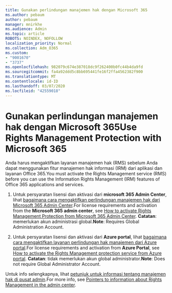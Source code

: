 ```yaml
---
title: Gunakan perlindungan manajemen hak dengan Microsoft 365
ms.author: pebaum
author: pebaum
manager: mnirkhe
ms.audience: Admin
ms.topic: article
ROBOTS: NOINDEX, NOFOLLOW
localization_priority: Normal
ms.collection: Adm_O365
ms.custom:
- "9001670"
- "3737"
ms.openlocfilehash: 982079c674e387018dc9f262400b0fc44b4da9fd
ms.sourcegitcommit: fa4a92ddd5c8bb695441fe16f2ffa4562382f900
ms.translationtype: MT
ms.contentlocale: id-ID
ms.lasthandoff: 03/07/2020
ms.locfileid: "42559018"
---
```

# <a name="use-rights-management-protection-with-microsoft-365"></a><span data-ttu-id="a0632-102">Gunakan perlindungan manajemen hak dengan Microsoft 365</span><span class="sxs-lookup"><span data-stu-id="a0632-102">Use Rights Management Protection with Microsoft 365</span></span>

<span data-ttu-id="a0632-103">Anda harus mengaktifkan layanan manajemen hak (RMS) sebelum Anda dapat menggunakan fitur manajemen hak informasi (IRM) dari aplikasi dan layanan Office 365.</span><span class="sxs-lookup"><span data-stu-id="a0632-103">You must activate the Rights Management service (RMS) before you can use the Information Rights Management (IRM) features of Office 365 applications and services.</span></span>

1. <span data-ttu-id="a0632-104">Untuk persyaratan lisensi dan aktivasi dari **microsoft 365 Admin Center**, lihat [bagaimana cara mengaktifkan perlindungan manajemen hak dari Microsoft 365 Admin Center](https://docs.microsoft.com/azure/information-protection/activate-office365).</span><span class="sxs-lookup"><span data-stu-id="a0632-104">For license requirements and activation from the **Microsoft 365 admin center**, see [How to activate Rights Management Protection from Microsoft 365 Admin Center](https://docs.microsoft.com/azure/information-protection/activate-office365).</span></span> <span data-ttu-id="a0632-105">**Catatan**: memerlukan akun administrasi global.</span><span class="sxs-lookup"><span data-stu-id="a0632-105">**Note**: Requires Global Administration Account.</span></span>

2. <span data-ttu-id="a0632-106">Untuk persyaratan lisensi dan aktivasi dari **Azure portal**, lihat [bagaimana cara mengaktifkan layanan perlindungan hak manajemen dari Azure portal](https://docs.microsoft.com/azure/information-protection/activate-azure).</span><span class="sxs-lookup"><span data-stu-id="a0632-106">For license requirements and activation from **Azure Portal**, see [How to activate the Rights Management protection service from Azure portal](https://docs.microsoft.com/azure/information-protection/activate-azure).</span></span> <span data-ttu-id="a0632-107">**Catatan**: tidak memerlukan akun global administrator.</span><span class="sxs-lookup"><span data-stu-id="a0632-107">**Note**: Does not require Global Administrator Account.</span></span>
 

<span data-ttu-id="a0632-108">Untuk info selengkapnya, lihat [petunjuk untuk informasi tentang manajemen hak di pusat admin](https://docs.microsoft.com/office365/enterprise/activate-rms-in-office-365).</span><span class="sxs-lookup"><span data-stu-id="a0632-108">For more info, see [Pointers to information about Rights Management in the admin center](https://docs.microsoft.com/office365/enterprise/activate-rms-in-office-365).</span></span>
